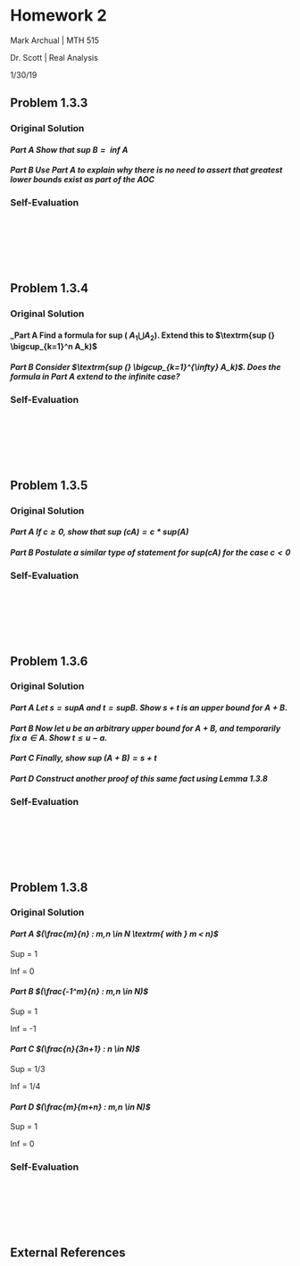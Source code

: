 # Homework 2

Mark Archual | MTH 515

Dr. Scott | Real Analysis

1/30/19

## Problem 1.3.3

### Original Solution

#### _Part A Show that $\textrm{ sup } B = \textrm{ inf } A$_

#### _Part B Use Part A to explain why there is no need to assert that greatest lower bounds exist as part of the AOC_

### Self-Evaluation

<br>
<br>
<br>
<br>
<br>

## Problem 1.3.4

### Original Solution

#### _Part A Find a formula for $\textrm{sup ( } A_1 \bigcup A_2)$. Extend this to $\textrm{sup (} \bigcup_{k=1}^n A_k)$

#### _Part B Consider $\textrm{sup (} \bigcup_{k=1}^{\infty} A_k)$.  Does the formula in Part A extend to the infinite case?_

### Self-Evaluation

<br>
<br>
<br>
<br>
<br>

## Problem 1.3.5

### Original Solution

#### _Part A If $c \geq 0$, show that $\textrm {sup (} cA) = c*\textrm{sup}(A)$_

#### _Part B Postulate a similar type of statement for $\textrm{sup(}cA)$ for the case $c < 0$_

### Self-Evaluation

<br>
<br>
<br>
<br>
<br>

## Problem 1.3.6

### Original Solution

#### _Part A Let $s = \textrm{sup}A$ and $t = \textrm{sup}B$.  Show $s + t$ is an upper bound for $A + B$_.

#### _Part B Now let $u$ be an arbitrary upper bound for $A + B$, and temporarily fix $a \in A$. Show $t \leq u - a$._

#### _Part C Finally, show $\textrm{sup (}A+B) = s+t$_

#### _Part D Construct another proof of this same fact using Lemma 1.3.8_

### Self-Evaluation

<br>
<br>
<br>
<br>
<br>

## Problem 1.3.8

### Original Solution

#### _Part A $(\frac{m}{n} : m,n \in N \textrm{ with } m < n)$_

Sup = 1

Inf = 0

#### _Part B $(\frac{-1^m}{n} : m,n \in N)$_

Sup = 1

Inf = -1

#### _Part C $(\frac{n}{3n+1} : n \in N)$_

Sup = 1/3

Inf = 1/4

#### _Part D $(\frac{m}{m+n} : m,n \in N)$_

Sup = 1

Inf = 0

### Self-Evaluation

<br>
<br>
<br>
<br>
<br>

## External References
